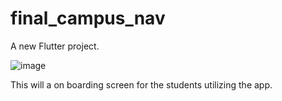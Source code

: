 # final_campus_nav

A new Flutter project.

![image](https://github.com/sadaqatmustafa123/CampusNav-Final/assets/93083212/789ada33-ebb8-4873-92cf-a57fa5f492f9)

This will a on boarding screen for the students utilizing the app.
